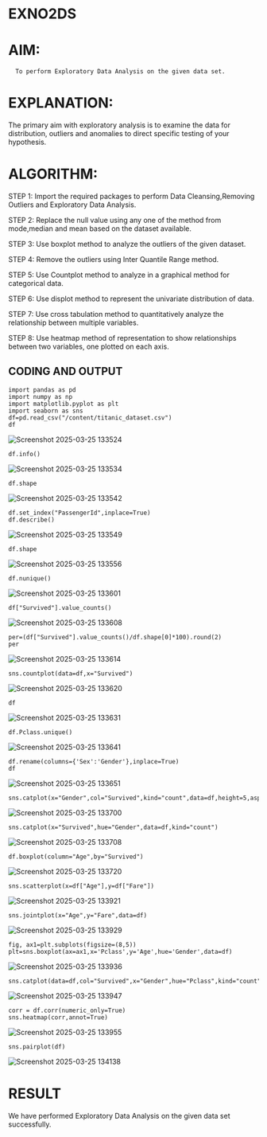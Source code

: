 # EXNO2DS
# AIM:
      To perform Exploratory Data Analysis on the given data set.
      
# EXPLANATION:
  The primary aim with exploratory analysis is to examine the data for distribution, outliers and anomalies to direct specific testing of your hypothesis.
  
# ALGORITHM:
STEP 1: Import the required packages to perform Data Cleansing,Removing Outliers and Exploratory Data Analysis.

STEP 2: Replace the null value using any one of the method from mode,median and mean based on the dataset available.

STEP 3: Use boxplot method to analyze the outliers of the given dataset.

STEP 4: Remove the outliers using Inter Quantile Range method.

STEP 5: Use Countplot method to analyze in a graphical method for categorical data.

STEP 6: Use displot method to represent the univariate distribution of data.

STEP 7: Use cross tabulation method to quantitatively analyze the relationship between multiple variables.

STEP 8: Use heatmap method of representation to show relationships between two variables, one plotted on each axis.

## CODING AND OUTPUT
~~~
import pandas as pd
import numpy as np
import matplotlib.pyplot as plt
import seaborn as sns
df=pd.read_csv("/content/titanic_dataset.csv")
df
~~~
![Screenshot 2025-03-25 133524](https://github.com/user-attachments/assets/04fbcf65-fd80-4108-ad86-6cc026b8a49b)
~~~
df.info()
~~~
![Screenshot 2025-03-25 133534](https://github.com/user-attachments/assets/aa3fbbd0-6662-4ed4-aad8-f9bfb1100b1a)
~~~
df.shape
~~~
![Screenshot 2025-03-25 133542](https://github.com/user-attachments/assets/2a4fd621-4de9-4f64-9a51-fb351ae58d5b)
~~~
df.set_index("PassengerId",inplace=True)
df.describe()
~~~
![Screenshot 2025-03-25 133549](https://github.com/user-attachments/assets/ca6d07ee-6047-48db-b5c3-564bb12fc8a0)
~~~
df.shape
~~~
![Screenshot 2025-03-25 133556](https://github.com/user-attachments/assets/cc3aae99-7bd9-464f-8f2a-b14e344374a5)
~~~
df.nunique()
~~~
![Screenshot 2025-03-25 133601](https://github.com/user-attachments/assets/49080eff-983d-4c1d-9881-96bd4b4dfddc)
~~~
df["Survived"].value_counts()
~~~
![Screenshot 2025-03-25 133608](https://github.com/user-attachments/assets/72b5dbca-a14a-4454-8dde-ada968816ee0)
~~~
per=(df["Survived"].value_counts()/df.shape[0]*100).round(2)
per
~~~
![Screenshot 2025-03-25 133614](https://github.com/user-attachments/assets/0720ab06-f111-4f3f-815e-3b55d7d92374)
~~~
sns.countplot(data=df,x="Survived")
~~~
![Screenshot 2025-03-25 133620](https://github.com/user-attachments/assets/24f366ed-b9a9-4afa-b6e7-c34c489b3f64)
~~~
df
~~~
![Screenshot 2025-03-25 133631](https://github.com/user-attachments/assets/369a4f22-f7e7-4388-a5c5-61092efdc108)
~~~
df.Pclass.unique()
~~~
![Screenshot 2025-03-25 133641](https://github.com/user-attachments/assets/55821999-b775-4b97-a0bb-6eb15d76ab6e)
~~~
df.rename(columns={'Sex':'Gender'},inplace=True)
df
~~~
![Screenshot 2025-03-25 133651](https://github.com/user-attachments/assets/fcb76d41-6a07-4723-a54b-9cc14f15d40b)
~~~
sns.catplot(x="Gender",col="Survived",kind="count",data=df,height=5,aspect=.7)
~~~
![Screenshot 2025-03-25 133700](https://github.com/user-attachments/assets/6bae3096-0584-447c-8b12-3c179cc51b9d)
~~~
sns.catplot(x="Survived",hue="Gender",data=df,kind="count")
~~~
![Screenshot 2025-03-25 133708](https://github.com/user-attachments/assets/dbdd0705-1639-4b2d-96e0-c43a39ef77c1)
~~~
df.boxplot(column="Age",by="Survived")
~~~
![Screenshot 2025-03-25 133720](https://github.com/user-attachments/assets/2b8f2d32-fd53-4bef-b4cf-fa1dd06c2c18)
~~~
sns.scatterplot(x=df["Age"],y=df["Fare"])
~~~
![Screenshot 2025-03-25 133921](https://github.com/user-attachments/assets/44ba9006-9bb4-4f09-bfd7-9dd4603d3bab)
~~~
sns.jointplot(x="Age",y="Fare",data=df)
~~~
![Screenshot 2025-03-25 133929](https://github.com/user-attachments/assets/61687759-c489-403d-a929-7ddcca64cddf)
~~~
fig, ax1=plt.subplots(figsize=(8,5))
plt=sns.boxplot(ax=ax1,x='Pclass',y='Age',hue='Gender',data=df)
~~~
![Screenshot 2025-03-25 133936](https://github.com/user-attachments/assets/ae96e686-1b48-4006-9642-1518103afd80)
~~~
sns.catplot(data=df,col="Survived",x="Gender",hue="Pclass",kind="count")
~~~
![Screenshot 2025-03-25 133947](https://github.com/user-attachments/assets/7401d9d1-0885-4be8-bad6-5de1e36a0a70)
~~~
corr = df.corr(numeric_only=True)
sns.heatmap(corr,annot=True)
~~~
![Screenshot 2025-03-25 133955](https://github.com/user-attachments/assets/1df402b5-1697-4074-8bcf-bec11ac58398)
~~~
sns.pairplot(df)
~~~
![Screenshot 2025-03-25 134138](https://github.com/user-attachments/assets/f1524fa6-d9d0-47b9-8a22-728805cc1ef3)

# RESULT
We have performed Exploratory Data Analysis on the given data set successfully.
